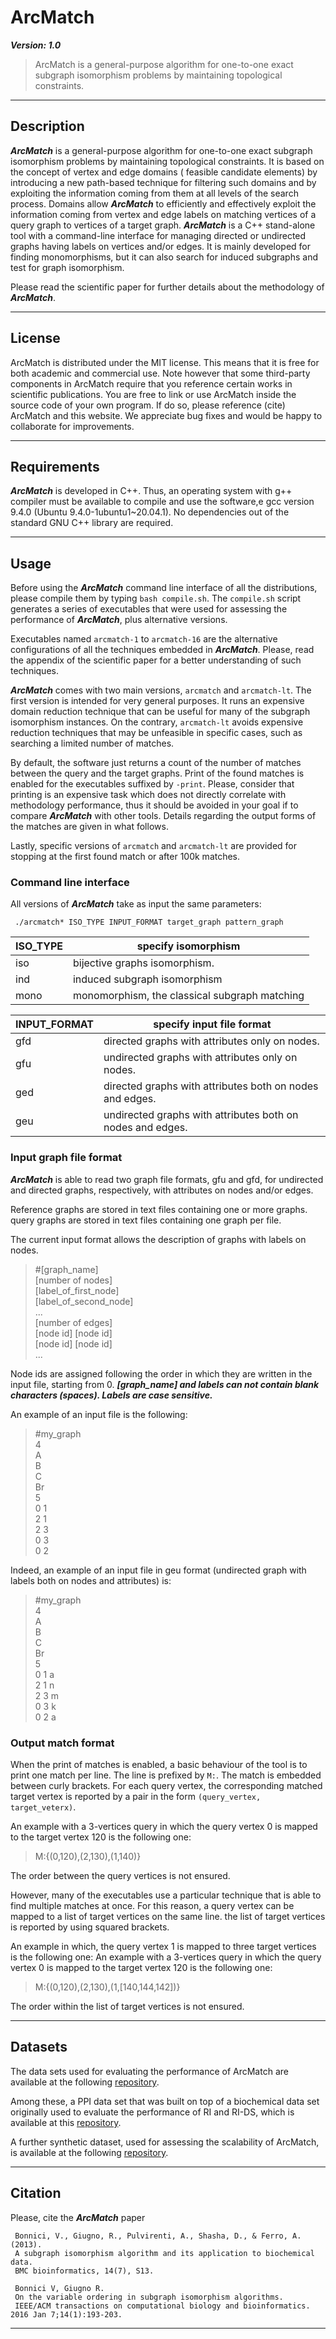 # ArcMatch
***Version: 1.0***
> ArcMatch is a general-purpose algorithm for one-to-one exact subgraph isomorphism problems by maintaining topological constraints. 

<hr />

## Description
***ArcMatch*** is a general-purpose algorithm for one-to-one exact subgraph isomorphism problems by maintaining topological constraints.
It is based on the concept of vertex and edge domains ( feasible candidate elements) by introducing a new path-based technique for filtering such domains 
and by exploiting the information coming from them at all levels of the search process.
Domains allow ***ArcMatch*** to efficiently and effectively exploit the information coming from vertex and edge labels on matching vertices of a query graph to vertices of a target graph.
***ArcMatch*** is a C++ stand-alone tool with a command-line interface for managing directed or undirected graphs having labels on vertices and/or edges.
It is mainly developed for finding monomorphisms, but it can also search for induced subgraphs and test for graph isomorphism.

Please read the scientific paper for further details about the methodology of ***ArcMatch***.

<hr />

## License
ArcMatch is distributed under the MIT license. This means that it is free for both academic and commercial use. Note however that some third-party components in ArcMatch require that you reference certain works in scientific publications.
You are free to link or use ArcMatch inside the source code of your own program. If do so, please reference (cite) ArcMatch and this website. We appreciate bug fixes and would be happy to collaborate for improvements. 

<hr />

## Requirements

***ArcMatch*** is developed in C++. Thus, an operating system with g++ compiler must be available to compile and use the software,e gcc version 9.4.0 (Ubuntu 9.4.0-1ubuntu1~20.04.1).
No dependencies out of the standard GNU C++ library are required.

<hr />

## Usage

Before using the ***ArcMatch*** command line interface of all the distributions, please compile them by typing  `bash compile.sh`.
The `compile.sh` script generates a series of executables that were used for assessing the performance of ***ArcMatch***,
plus alternative versions.

Executables named `arcmatch-1` to `arcmatch-16` are the alternative configurations of all the techniques embedded in ***ArcMatch***. Please, read the appendix of the scientific paper for a better understanding of such techniques.

***ArcMatch*** comes with two main versions, `arcmatch` and `arcmatch-lt`. 
The first version is intended for very general purposes. It runs an expensive domain reduction technique that can be useful for many of the subgraph isomorphism instances.
On the contrary, `arcmatch-lt` avoids expensive reduction techniques that may be unfeasible in specific cases, such as searching a limited number of matches.

By default, the software just returns a count of the number of matches between the query and the target graphs.
Print of the found matches is enabled for the executables suffixed by `-print`.
Please, consider that printing is an expensive task which does not directly correlate with methodology performance, thus it should be avoided in your goal if to compare ***ArcMatch*** with other tools.
Details regarding the output forms of the matches are given in what follows. 

Lastly, specific versions of `arcmatch` and `arcmatch-lt` are provided for stopping at the first found match or after 100k matches.

### Command line interface

All versions of ***ArcMatch*** take as input the same parameters:
```
 ./arcmatch* ISO_TYPE INPUT_FORMAT target_graph pattern_graph    
```
|ISO_TYPE|specify isomorphism|
|---------|-------------------|
|iso|bijective graphs isomorphism.|
|ind|induced subgraph isomorphism|
|mono|monomorphism, the classical subgraph matching|

|INPUT_FORMAT	| specify input file format|
|----------------|-------------------------|
|gfd	|directed graphs with attributes only on nodes.|
|gfu	|undirected graphs with attributes only on nodes.|
|ged	|directed graphs with attributes both on nodes and edges.|
|geu	|undirected graphs with attributes both on nodes and edges.|

### Input graph file format

***ArcMatch*** is able to read two graph file formats, gfu and gfd, for undirected and directed graphs, respectively, with attributes on nodes and/or edges.

Reference graphs are stored in text files containing one or more graphs.
query graphs are stored in text files containing one graph per file.

The current input format allows the description of graphs with labels on nodes.
> #[graph_name] <br>
[number of nodes] <br>
[label_of_first_node] <br>
[label_of_second_node] <br>
... <br>
[number of edges] <br>
[node id] [node id] <br>
[node id] [node id] <br>
... <br>

Node ids are assigned following the order in which they are written in the input file, starting from 0.
***[graph_name] and labels can not contain blank characters (spaces).
Labels are case sensitive.***

An example of an input file is the following:

> #my_graph <br>
4 <br>
A <br>
B <br>
C <br>
Br <br>
5 <br>
0 1 <br>
2 1 <br>
2 3 <br>
0 3 <br>
0 2 <br>


Indeed, an example of an input file in geu format (undirected graph with labels both on nodes and attributes) is:
> #my_graph <br>
4 <br>
A <br>
B <br>
C <br>
Br <br>
5 <br>
0 1 a <br>
2 1 n<br>
2 3 m<br>
0 3 k<br>
0 2 a<br>

### Output match format
When the print of matches is enabled, a basic behaviour of the tool is to print one match per line.
The line is prefixed by `M:`.
The match is embedded between curly brackets.
For each query vertex, the corresponding matched target vertex is reported by a pair in the form `(query_vertex, target_veterx)`.

An example with a 3-vertices query in which the query vertex 0 is mapped to the target vertex 120 is the following one:
> M:{(0,120),(2,130),(1,140)}

The order between the query vertices is not ensured.

However, many of the executables use a particular technique that is able to find multiple matches at once.
For this reason, a query vertex can be mapped to a list of target vertices on the same line.
the list of target vertices is reported by using squared brackets.

An example in which, the query vertex 1 is mapped to three target vertices is the following one:
An example with a 3-vertices query in which the query vertex 0 is mapped to the target vertex 120 is the following one:
> M:{(0,120),(2,130),(1,[140,144,142])}

The order within the list of target vertices is not ensured.


<hr />


## Datasets

The data sets used for evaluating the performance of ArcMatch are available at the following [repository](https://github.com/vbonnici/ArcMatch-datasets).

Among these, a PPI data set that was built on top of a biochemical data set originally used to evaluate the performance of RI and RI-DS, which is available at this [repository](https://github.com/GiugnoLab/RI-Datasets).

A further synthetic dataset, used for assessing the scalability of ArcMatch, is available at the following [repository](https://github.com/GiugnoLab/RI-synthds).

<hr />


## Citation
Please, cite the ***ArcMatch*** paper 
 
     Bonnici, V., Giugno, R., Pulvirenti, A., Shasha, D., & Ferro, A. (2013).
     A subgraph isomorphism algorithm and its application to biochemical data. 
     BMC bioinformatics, 14(7), S13.

     Bonnici V, Giugno R. 
     On the variable ordering in subgraph isomorphism algorithms. 
     IEEE/ACM transactions on computational biology and bioinformatics. 2016 Jan 7;14(1):193-203.
<hr />
